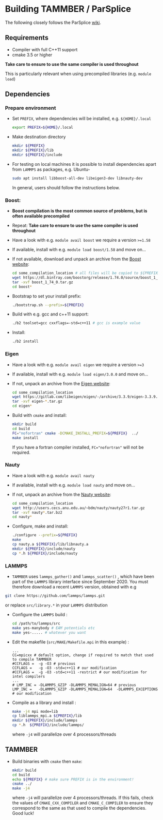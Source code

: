 # Building TAMMBER / ParSplice

The following closely follows the ParSplice [wiki](https://gitlab.com/exaalt/parsplice/-/wikis/building-parsplice).

## Requirements

- Compiler with full C++11 support
- cmake 3.5 or higher

**Take care to ensure to use the same compiler is used throughout**

This is particularly relevant when using precompiled libraries (e.g. `module load`)


## Dependencies

### Prepare environment

- Set `PREFIX`, where dependencies will be installed, e.g. `${HOME}/.local`
	```bash
	export PREFIX=${HOME}/.local
	```

- Make destination directory
	```bash
	mkdir ${PREFIX}
	mkdir ${PREFIX}/lib
	mkdir ${PREFIX}/include
	```

- For testing on local machines it is possible to install dependencies apart from `LAMMPS` as packages, e.g. Ubuntu-
	```bash
	sudo apt install libboost-all-dev libeigen3-dev libnauty-dev
	```
	In general, users should follow the instructions below.


### Boost:

- **Boost compilation is the most common source of problems, but is often available precompiled**

- Repeat: **Take care to ensure to use the same compiler is used throughout**

- Have a look with e.g. `module avail boost` we require a version `>=1.58`

- If available, install with e.g. `module load boost/1.58` and move on...

- If not available, download and unpack an archive from the [Boost website](https://dl.bintray.com/boostorg/release/1.74.0/source):

	```bash
	cd some_compilation_location # all files will be copied to ${PREFIX}/.local
	wget https://dl.bintray.com/boostorg/release/1.74.0/source/boost_1_74_0.tar.gz # most recent as of Dec 2020
	tar -xvf boost_1_74_0.tar.gz
	cd boost*
	```

- Bootstrap to set your install prefix:

	```bash
	./bootstrap.sh --prefix=${PREFIX}
	```

- Build with e.g. gcc and c++11 support:

	```bash
	./b2 toolset=gcc cxxflags=-std=c++11 # gcc is example value
	```

- Install:

	```bash
	./b2 install
	```


### Eigen

- Have a look with e.g. `module avail eigen` we require a version `>=3`

- If available, install with e.g. `module load eigen/3.0.0` and move on...

- If not, unpack an archive from the [Eigen website](http://eigen.tuxfamily.org/):

	```bash
	cd some_compilation_location
	wget https://gitlab.com/libeigen/eigen/-/archive/3.3.9/eigen-3.3.9.tar.gz
	tar -xvf eigen-*.tar.gz
	cd eigen*
	```

- Build with `cmake` and install:

	```bash
	mkdir build
	cd build
	FC="nofortran" cmake -DCMAKE_INSTALL_PREFIX=${PREFIX}  ../
	make install
	```

	If you have a fortran compiler installed, `FC="nofortran"` will not be required.


### Nauty

- Have a look with e.g. `module avail nauty`

- If available, install with e.g. `module load nauty` and move on...

- If not, unpack an archive from the [Nauty website](http://users.cecs.anu.edu.au/~bdm/nauty/):

	```bash
	cd some_compilation_location
	wget http://users.cecs.anu.edu.au/~bdm/nauty/nauty27r1.tar.gz
	tar -xvf nauty*.tar.bz2
	cd nauty*
	```

- Configure, make and install:

	```bash
	./configure --prefix=${PREFIX}
	make
	cp nauty.a ${PREFIX}/lib/libnauty.a
	mkdir ${PREFIX}/include/nauty
	cp *.h ${PREFIX}/include/nauty
	```


### LAMMPS
- `TAMMBER` uses `lammps_gather()` and `lammps_scatter()` , which have been part of the `LAMMPS` library interface since September 2020. You must therefore download a recent `LAMMPS` version, obtained with e.g
```bash
git clone https://github.com/lammps/lammps.git
```
or replace `src/library.*` in your `LAMMPS` distribution

- Configure the `LAMMPS` build :
	```bash
	cd /path/to/lammps/src
	make yes-manybody # EAM potentials etc
	make yes-..... # whatever you want
	```
- Edit the makefile (`src/MAKE/Makefile.mpi` in this example) :
	```make
	...
	CC=mpicxx # default option, change if required to match that used to compile TAMMBER
	#CCFLAGS =	-g -O3 # previous
	CCFLAGS =	-g -O3 -std=c++11 # our modification
	#CCFLAGS =	-g -O3 -std=c++11 -restrict # our modification for intel compilers
	...
	# LMP_INC =	-DLAMMPS_GZIP -DLAMMPS_MEMALIGN=64 # previous
	LMP_INC =	-DLAMMPS_GZIP -DLAMMPS_MEMALIGN=64  -DLAMMPS_EXCEPTIONS # our modification
	```

- Compile as a library and install :
	```bash
	make -j4 mpi mode=lib
	cp liblammps_mpi.a ${PREFIX}/lib
	mkdir ${PREFIX}/include/lammps
	cp *.h  ${PREFIX}/include/lammps/
	```
	where `-j4` will parallelize over 4 processors/threads

## TAMMBER
- Build binaries with `cmake` then `make`:
	```bash
	mkdir build
	cd build
	echo ${PREFIX} # make sure PREFIX is in the environment!
	cmake ../
	make -j4
	```
	where `-j4` will parallelize over 4 processors/threads. If this fails, check the values of `CMAKE_CXX_COMPILER` and `CMAKE_C_COMPILER` to ensure they correspond to the same as that used to compile the dependencies. Good luck!
